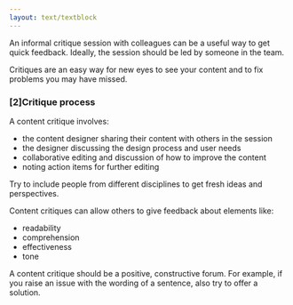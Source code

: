 ```yaml
---
layout: text/textblock
---
```


An informal critique session with colleagues can be a useful way to get quick feedback. Ideally, the session should be led by someone in the team.

Critiques are an easy way for new eyes to see your content and to fix problems you may have missed.

### [2]Critique process

A content critique involves:
- the content designer sharing their content with others in the session
- the designer discussing the design process and user needs
- collaborative editing and discussion of how to improve the content
- noting action items for further editing

Try to include people from different disciplines to get fresh ideas and perspectives.

Content critiques can allow others to give feedback about elements like:

- readability
- comprehension
- effectiveness
- tone

A content critique should be a positive, constructive forum. For example, if you raise an issue with the wording of a sentence, also try to offer a solution.
